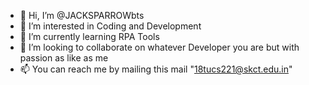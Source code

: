 - 👋 Hi, I’m @JACKSPARROWbts
- 👀 I’m interested in Coding and Development
- 🌱 I’m currently learning RPA Tools
- 💞️ I’m looking to collaborate on whatever Developer you are but with passion as like as me
- 📫 You can reach me by mailing this mail "18tucs221@skct.edu.in"

<!---
JACKSPARROWbts/JACKSPARROWbts is a ✨ special ✨ repository because its `README.md` (this file) appears on your GitHub profile.
You can click the Preview link to take a look at your changes.
--->
